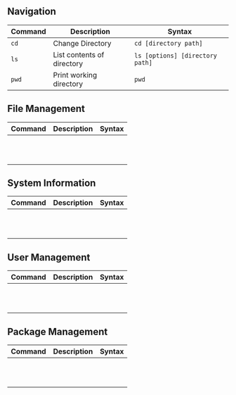 ## Navigation

| Command | Description | Syntax |
| ------- | ----------- | ------ |
| `cd` | Change Directory | `cd [directory path]` |
| `ls` | List contents of directory	 | `ls [options] [directory path]` |
| `pwd` | Print working directory | `pwd` |


## File Management

| Command | Description | Syntax |
| ------- | ----------- | ------ |
|         |             |        |
|         |             |        |
|         |             |        |
|         |             |        |
|         |             |        |
|         |             |        |
|         |             |        |
|         |             |        |
|         |             |        |
|         |             |        |
|         |             |        |

## System Information

| Command | Description | Syntax |
| ------- | ----------- | ------ |
|         |             |        |
|         |             |        |
|         |             |        |
|         |             |        |
|         |             |        |
|         |             |        |
|         |             |        |
|         |             |        |
|         |             |        |
|         |             |        |
|         |             |        |

## User Management

| Command | Description | Syntax |
| ------- | ----------- | ------ |
|         |             |        |
|         |             |        |
|         |             |        |
|         |             |        |
|         |             |        |
|         |             |        |
|         |             |        |
|         |             |        |
|         |             |        |
|         |             |        |
|         |             |        |

## Package Management

| Command | Description | Syntax |
| ------- | ----------- | ------ |
|         |             |        |
|         |             |        |
|         |             |        |
|         |             |        |
|         |             |        |
|         |             |        |
|         |             |        |
|         |             |        |
|         |             |        |
|         |             |        |
|         |             |        |

